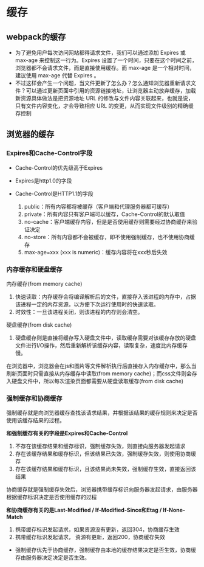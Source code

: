 # 缓存

## webpack的缓存

* 为了避免用户每次访问网站都得请求文件，我们可以通过添加 Expires 或 max-age 来控制这一行为。Expires 设置了一个时间，只要在这个时间之前，浏览器都不会请求文件，而是直接使用缓存。而 max-age 是一个相对时间，建议使用 max-age 代替 Expires 。
* 不过这样会产生一个问题，当文件更新了怎么办？怎么通知浏览器重新请求文件？可以通过更新页面中引用的资源链接地址，让浏览器主动放弃缓存，加载新资源具体做法是把资源地址 URL 的修改与文件内容关联起来，也就是说，只有文件内容变化，才会导致相应 URL 的变更，从而实现文件级别的精确缓存控制

## 浏览器的缓存

### Expires和Cache-Control字段

* Cache-Control的优先级高于Expires
* Expires是http1.0的字段

* Cache-Control是HTTP1.1的字段

  1. public：所有内容都将被缓存（客户端和代理服务器都可缓存）
  2. private：所有内容只有客户端可以缓存，Cache-Control的默认取值
  3. no-cache：客户端缓存内容，但是是否使用缓存则需要经过协商缓存来验证决定
  4. no-store：所有内容都不会被缓存，即不使用强制缓存，也不使用协商缓存
  5. max-age=xxx (xxx is numeric)：缓存内容将在xxx秒后失效

### 内存缓存和硬盘缓存

内存缓存(from memory cache)

  1. 快速读取：内存缓存会将编译解析后的文件，直接存入该进程的内存中，占据该进程一定的内存资源，以方便下次运行使用时的快速读取。
  2. 时效性：一旦该进程关闭，则该进程的内存则会清空。

硬盘缓存(from disk cache)

  1. 硬盘缓存则是直接将缓存写入硬盘文件中，读取缓存需要对该缓存存放的硬盘文件进行I/O操作，然后重新解析该缓存内容，读取复杂，速度比内存缓存慢。

在浏览器中，浏览器会在js和图片等文件解析执行后直接存入内存缓存中，那么当刷新页面时只需直接从内存缓存中读取(from memory cache)；而css文件则会存入硬盘文件中，所以每次渲染页面都需要从硬盘读取缓存(from disk cache)

### 强制缓存和协商缓存

强制缓存就是向浏览器缓存查找该请求结果，并根据该结果的缓存规则来决定是否使用该缓存结果的过程。

**和强制缓存有关的字段是Expires和Cache-Control**

1. 不存在该缓存结果和缓存标识，强制缓存失效，则直接向服务器发起请求
2. 存在该缓存结果和缓存标识，但该结果已失效，强制缓存失效，则使用协商缓存
3. 存在该缓存结果和缓存标识，且该结果尚未失效，强制缓存生效，直接返回该结果

协商缓存就是强制缓存失效后，浏览器携带缓存标识向服务器发起请求，由服务器根据缓存标识决定是否使用缓存的过程

**和协商缓存有关的是Last-Modified / If-Modified-Since和Etag / If-None-Match**

  1. 携带缓存标识发起请求，如果资源没有更新，返回304，协商缓存生效
  2. 携带缓存标识发起请求， 资源有更新，返回200，协商缓存失效

* 强制缓存优先于协商缓存，强制缓存由本地的缓存结果决定是否生效，协商缓存由服务器决定决定是否生效。